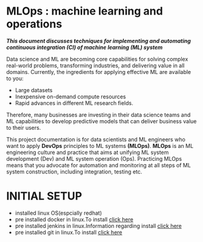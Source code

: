 # MLOps : machine learning and operations
***This document discusses techniques for implementing and automating continuous integration (CI) of machine learning (ML) system***  

Data science and ML are becoming core capabilities for solving complex real-world problems, transforming industries, and delivering value in all domains. Currently, the ingredients for applying effective ML are available to you:
  * Large datasets
  * Inexpensive on-demand compute resources
  * Rapid advances in different ML research fields.

Therefore, many businesses are investing in their data science teams and ML capabilities to develop predictive models that can deliver business value to their users.

This project documentation is for data scientists and ML engineers who want to apply **DevOps** principles to ML systems **(MLOps)**. **MLOps** is an ML engineering culture and practice that aims at unifying ML system development (Dev) and ML system operation (Ops). Practicing MLOps means that you advocate for automation and monitoring at all steps of ML system construction, including integration, testing etc.

# INITIAL SETUP
 * installed linux OS(espcially redhat) 
 * pre installed docker in linux.To install [click here](https://docs.docker.com/engine/install/)
 * pre installed jenkins in linux.Information regarding install [click here](https://www.jenkins.io/download/)
 * pre installed git in linux.To install [click here](https://git-scm.com/download/linux)
